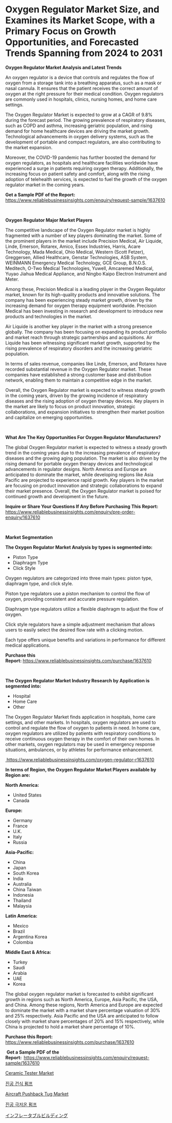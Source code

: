 <p><h1>Oxygen Regulator Market Size, and Examines its Market Scope, with a Primary Focus on Growth Opportunities, and Forecasted Trends Spanning from 2024 to 2031</h1></p><p><strong>Oxygen Regulator Market Analysis and Latest Trends</strong></p>
<p><p>An oxygen regulator is a device that controls and regulates the flow of oxygen from a storage tank into a breathing apparatus, such as a mask or nasal cannula. It ensures that the patient receives the correct amount of oxygen at the right pressure for their medical condition. Oxygen regulators are commonly used in hospitals, clinics, nursing homes, and home care settings.</p><p>The Oxygen Regulator Market is expected to grow at a CAGR of 9.8% during the forecast period. The growing prevalence of respiratory diseases, such as COPD and asthma, increasing geriatric population, and rising demand for home healthcare devices are driving the market growth. Technological advancements in oxygen delivery systems, such as the development of portable and compact regulators, are also contributing to the market expansion.</p><p>Moreover, the COVID-19 pandemic has further boosted the demand for oxygen regulators, as hospitals and healthcare facilities worldwide have experienced a surge in patients requiring oxygen therapy. Additionally, the increasing focus on patient safety and comfort, along with the rising adoption of telehealth services, is expected to fuel the growth of the oxygen regulator market in the coming years.</p></p>
<p><strong>Get a Sample PDF of the Report:&nbsp;</strong> <a href="https://www.reliablebusinessinsights.com/enquiry/request-sample/1637610">https://www.reliablebusinessinsights.com/enquiry/request-sample/1637610</a></p>
<p>&nbsp;</p>
<p><strong>Oxygen Regulator Major Market Players</strong></p>
<p><p>The competitive landscape of the Oxygen Regulator market is highly fragmented with a number of key players dominating the market. Some of the prominent players in the market include Precision Medical, Air Liquide, Linde, Emerson, Rotarex, Amico, Essex Industries, Harris, Acare Technology, Mada Medical, Ohio Medical, Western (Scott Fetzer), Greggersen, Allied Healthcare, Genstar Technologies, ASB System, WEINMANN Emergency Medical Technology, GCE Group, B.N.O.S. Meditech, O-Two Medical Technologies, Yuwell, Amcaremed Medical, Yuyao Jiahua Medical Appliance, and Ningbo Kaipo Electron Instrument and Meter.</p><p>Among these, Precision Medical is a leading player in the Oxygen Regulator market, known for its high-quality products and innovative solutions. The company has been experiencing steady market growth, driven by the increasing demand for oxygen therapy equipment worldwide. Precision Medical has been investing in research and development to introduce new products and technologies in the market.</p><p>Air Liquide is another key player in the market with a strong presence globally. The company has been focusing on expanding its product portfolio and market reach through strategic partnerships and acquisitions. Air Liquide has been witnessing significant market growth, supported by the rising prevalence of respiratory disorders and the increasing geriatric population.</p><p>In terms of sales revenue, companies like Linde, Emerson, and Rotarex have recorded substantial revenue in the Oxygen Regulator market. These companies have established a strong customer base and distribution network, enabling them to maintain a competitive edge in the market.</p><p>Overall, the Oxygen Regulator market is expected to witness steady growth in the coming years, driven by the growing incidence of respiratory diseases and the rising adoption of oxygen therapy devices. Key players in the market are likely to focus on product innovation, strategic collaborations, and expansion initiatives to strengthen their market position and capitalize on emerging opportunities.</p></p>
<p>&nbsp;</p>
<p><strong>What Are The Key Opportunities For Oxygen Regulator Manufacturers?</strong></p>
<p><p>The global Oxygen Regulator market is expected to witness a steady growth trend in the coming years due to the increasing prevalence of respiratory diseases and the growing aging population. The market is also driven by the rising demand for portable oxygen therapy devices and technological advancements in regulator designs. North America and Europe are anticipated to dominate the market, while developing regions like Asia Pacific are projected to experience rapid growth. Key players in the market are focusing on product innovation and strategic collaborations to expand their market presence. Overall, the Oxygen Regulator market is poised for continued growth and development in the future.</p></p>
<p><strong>Inquire or Share Your Questions If Any Before Purchasing This Report:</strong> <a href="https://www.reliablebusinessinsights.com/enquiry/pre-order-enquiry/1637610">https://www.reliablebusinessinsights.com/enquiry/pre-order-enquiry/1637610</a></p>
<p>&nbsp;</p>
<p><strong>Market Segmentation</strong></p>
<p><strong>The Oxygen Regulator Market Analysis by types is segmented into:</strong></p>
<p><ul><li>Piston Type</li><li>Diaphragm Type</li><li>Click Style</li></ul></p>
<p><p>Oxygen regulators are categorized into three main types: piston type, diaphragm type, and click style. </p><p>Piston type regulators use a piston mechanism to control the flow of oxygen, providing consistent and accurate pressure regulation. </p><p>Diaphragm type regulators utilize a flexible diaphragm to adjust the flow of oxygen. </p><p>Click style regulators have a simple adjustment mechanism that allows users to easily select the desired flow rate with a clicking motion. </p><p>Each type offers unique benefits and variations in performance for different medical applications.</p></p>
<p><strong>Purchase this Report:&nbsp;</strong><a href="https://www.reliablebusinessinsights.com/purchase/1637610">https://www.reliablebusinessinsights.com/purchase/1637610</a></p>
<p>&nbsp;</p>
<p><strong>The Oxygen Regulator Market Industry Research by Application is segmented into:</strong></p>
<p><ul><li>Hospital</li><li>Home Care</li><li>Other</li></ul></p>
<p><p>The Oxygen Regulator Market finds application in hospitals, home care settings, and other markets. In hospitals, oxygen regulators are used to control and regulate the flow of oxygen to patients in need. In home care, oxygen regulators are utilized by patients with respiratory conditions to receive continuous oxygen therapy in the comfort of their own homes. In other markets, oxygen regulators may be used in emergency response situations, ambulances, or by athletes for performance enhancement.</p></p>
<p><a href="https://www.reliablebusinessinsights.com/oxygen-regulator-r1637610">&nbsp;https://www.reliablebusinessinsights.com/oxygen-regulator-r1637610</a></p>
<p><strong>In terms of Region, the Oxygen Regulator Market Players available by Region are:</strong></p>
<p>
    <p> <strong> North America: </strong>
        <ul>
            <li>United States</li>
            <li>Canada</li>
        </ul>
        </p> 
    <p> <strong> Europe: </strong>
        <ul>
            <li>Germany</li>
            <li>France</li>
            <li>U.K.</li>
            <li>Italy</li>
            <li>Russia</li>
        </ul>
        </p> 
    <p> <strong> Asia-Pacific: </strong>
        <ul>
            <li>China</li>
            <li>Japan</li>
            <li>South Korea</li>
            <li>India</li>
            <li>Australia</li>
            <li>China Taiwan</li>
            <li>Indonesia</li>
            <li>Thailand</li>
            <li>Malaysia</li>
        </ul>
        </p> 
    <p> <strong> Latin America: </strong>
        <ul>
            <li>Mexico</li>
            <li>Brazil</li>
            <li>Argentina Korea</li>
            <li>Colombia</li>
        </ul>
        </p> 
    <p> <strong> Middle East & Africa: </strong>
        <ul>
            <li>Turkey</li>
            <li>Saudi</li>
            <li>Arabia</li>
            <li>UAE</li>
            <li>Korea</li>
        </ul>
    </p>
    </p>
<p><p>The global oxygen regulator market is forecasted to exhibit significant growth in regions such as North America, Europe, Asia Pacific, the USA, and China. Among these regions, North America and Europe are expected to dominate the market with a market share percentage valuation of 30% and 25% respectively. Asia Pacific and the USA are anticipated to follow closely with market share percentages of 20% and 15% respectively, while China is projected to hold a market share percentage of 10%.</p></p>
<p><strong>Purchase this Report: </strong><a href="https://www.reliablebusinessinsights.com/purchase/1637610">https://www.reliablebusinessinsights.com/purchase/1637610</a></p>
<p>&nbsp;<strong>Get a Sample PDF of the Report:&nbsp;&nbsp;</strong><a href="https://www.reliablebusinessinsights.com/enquiry/request-sample/1637610">https://www.reliablebusinessinsights.com/enquiry/request-sample/1637610</a></p>
<p><strong></strong></p>
<p><p><a href="https://github.com/maesanjaya8/Market-Research-Report-List-1/blob/main/ceramic-tester-market.md">Ceramic Tester Market</a></p><p><a href="https://github.com/msujons1512/Market-Research-Report-List-1/blob/main/1775662171357.md">진공 건식 펌프</a></p><p><a href="https://github.com/bznecsdb5/Market-Research-Report-List-1/blob/main/aircraft-pushback-tug-market.md">Aircraft Pushback Tug Market</a></p><p><a href="https://github.com/admichael111/Market-Research-Report-List-1/blob/main/5323044171356.md">진공 극저온 펌프</a></p><p><a href="https://github.com/LizaHeller2023/Market-Research-Report-List-1/blob/main/4939897159749.md">インフレータブルビルディング</a></p></p>